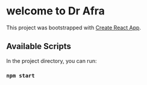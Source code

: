 # welcome to Dr Afra

This project was bootstrapped with [Create React App](https://github.com/facebook/create-react-app).

## Available Scripts

In the project directory, you can run:

### `npm start`


